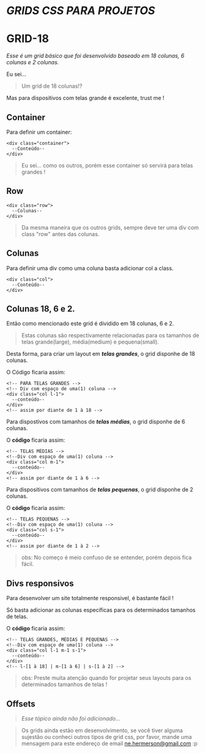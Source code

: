 # **_GRIDS CSS PARA PROJETOS_**

# GRID-18

_Esse é um grid básico que foi desenvolvido baseado em 18 colunas, 6 colunas e 2 colunas._

Eu sei...
> Um grid de 18 colunas!?

Mas para dispositivos com telas grande é excelente, trust me !

## Container

Para definir um container:

```
<div class="container">
  --Conteúdo--
</div>
```
> Eu sei... como os outros, porém esse container só servirá para telas grandes !

## Row

```
<div class="row">
  --Colunas--
</div>

```
> Da mesma maneira que os outros grids, sempre deve ter uma div com class "row" antes das colunas.

## Colunas

Para definir uma div como uma coluna basta adicionar col a class.

```
<div class="col">
  --Conteúdo--
</div>
```

## Colunas 18, 6 e 2.

Então como mencionado este grid é dividido em 18 colunas, 6 e 2.

> Estas colunas são respectivamente relacionadas para os tamanhos de telas grande(large), média(medium) e pequena(small).

Desta forma, para criar um layout em **_telas grandes_**, o grid disponhe de 18 colunas.

O Código ficaria assim:

```
<!-- PARA TELAS GRANDES -->
<!-- Div com espaço de uma(1) coluna -->
<div class="col l-1">
  --conteúdo--
</div>
<!-- assim por diante de 1 à 18 -->

```

Para dispostivos com tamanhos de **_telas médias_**, o grid disponhe de 6 colunas.

O **código** ficaria assim:

```
<!-- TELAS MÉDIAS -->
<!--Div com espaço de uma(1) coluna -->
<div class="col m-1">
  --conteúdo--
</div>
<!-- assim por diante de 1 à 6 -->
```

Para dispositivos com tamanhos de **_telas pequenas_**, o grid disponhe de 2 colunas.

O **código** ficaria assim:

```
<!-- TELAS PEQUENAS -->
<!--Div com espaço de uma(1) coluna -->
<div class="col s-1">
  --conteúdo--
</div>
<!-- assim por diante de 1 à 2 -->
```
> obs: No começo é meio confuso de se entender, porém depois fica fácil.

## Divs responsivos

Para desenvolver um site totalmente responsivel, é bastante fácil !

Só basta adicionar as colunas específicas para os determinados tamanhos de telas.

O **código** ficaria assim:

```
<!-- TELAS GRANDES, MÉDIAS E PEQUENAS -->
<!--Div com espaço de uma(1) coluna -->
<div class="col l-1 m-1 s-1">
  --conteúdo--
</div>
<!-- l-[1 à 18] | m-[1 à 6] | s-[1 à 2] -->
```
> obs: Preste muita atenção quando for projetar seus layouts para os determinados tamanhos de telas !

## Offsets

> _Esse tópico ainda não foi adicionado..._

> Os grids ainda estão em desenvolvimento, se você tiver alguma sujestão ou conheci outros tipos de grid css, por favor, mande uma mensagem para este endereço de email ne.hermerson@gmail.com :p





